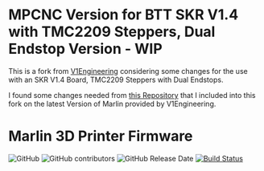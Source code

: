 # MPCNC Version for BTT SKR V1.4 with TMC2209 Steppers, Dual Endstop Version - WIP

This is a fork from [V1Engineering](https://github.com/V1EngineeringInc/Marlin) considering some changes for the use with an SKR V1.4 Board, TMC2209 Steppers with Dual Endstops.

I found some changes needed from [this Repository](https://github.com/spinne-rw/-MPCNC-with-SKR-1.4-Turbo-2209-TMC-Stepper-DualEndstop) that I included into this fork on the latest Version of Marlin provided by V1Engineering.

# Marlin 3D Printer Firmware

![GitHub](https://img.shields.io/github/license/marlinfirmware/marlin.svg)
![GitHub contributors](https://img.shields.io/github/contributors/marlinfirmware/marlin.svg)
![GitHub Release Date](https://img.shields.io/github/release-date/marlinfirmware/marlin.svg)
[![Build Status](https://github.com/MarlinFirmware/Marlin/workflows/CI/badge.svg?branch=bugfix-2.0.x)](https://github.com/MarlinFirmware/Marlin/actions)
